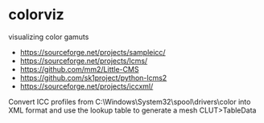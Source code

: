 # colorviz
visualizing color gamuts

- https://sourceforge.net/projects/sampleicc/
- https://sourceforge.net/projects/lcms/
- https://github.com/mm2/Little-CMS
- https://github.com/sk1project/python-lcms2
- https://sourceforge.net/projects/iccxml/

Convert ICC profiles from C:\Windows\System32\spool\drivers\color into XML format and use the lookup table to generate a mesh
CLUT>TableData